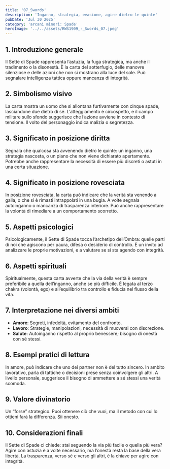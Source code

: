 ```yaml
---
title: '07_Swords'
description: 'Inganno, strategia, evasione, agire dietro le quinte'
pubDate: 'Jul 30 2025'
category: 'arcani minori: Spade'
heroImage: '../../assets/RWS1909_-_Swords_07.jpeg'
---
```


## 1. Introduzione generale

Il Sette di Spade rappresenta l’astuzia, la fuga strategica, ma anche il tradimento o la disonestà. È la carta del sotterfugio, delle manovre silenziose e delle azioni che non si mostrano alla luce del sole. Può segnalare intelligenza tattica oppure mancanza di integrità.

## 2. Simbolismo visivo

La carta mostra un uomo che si allontana furtivamente con cinque spade, lasciandone due dietro di sé. L’atteggiamento è circospetto, e il campo militare sullo sfondo suggerisce che l’azione avviene in contesto di tensione. Il volto del personaggio indica malizia o segretezza.

## 3. Significato in posizione diritta

Segnala che qualcosa sta avvenendo dietro le quinte: un inganno, una strategia nascosta, o un piano che non viene dichiarato apertamente. Potrebbe anche rappresentare la necessità di essere più discreti o astuti in una certa situazione.

## 4. Significato in posizione rovesciata

In posizione rovesciata, la carta può indicare che la verità sta venendo a galla, o che si è rimasti intrappolati in una bugia. A volte segnala autoinganno o mancanza di trasparenza interiore. Può anche rappresentare la volontà di rimediare a un comportamento scorretto.

## 5. Aspetti psicologici

Psicologicamente, il Sette di Spade tocca l’archetipo dell’Ombra: quelle parti di noi che agiscono per paura, difesa o desiderio di controllo. È un invito ad analizzare le proprie motivazioni, e a valutare se si sta agendo con integrità.

## 6. Aspetti spirituali

Spiritualmente, questa carta avverte che la via della verità è sempre preferibile a quella dell’inganno, anche se più difficile. È legata al terzo chakra (volontà, ego) e all’equilibrio tra controllo e fiducia nel flusso della vita.

## 7. Interpretazione nei diversi ambiti

- **Amore**: Segreti, infedeltà, evitamento del confronto.
- **Lavoro**: Strategie, manipolazioni, necessità di muoversi con discrezione.
- **Salute**: Autoinganno rispetto al proprio benessere; bisogno di onestà con sé stessi.

## 8. Esempi pratici di lettura

In amore, può indicare che uno dei partner non è del tutto sincero. In ambito lavorativo, parla di tattiche o decisioni prese senza coinvolgere gli altri. A livello personale, suggerisce il bisogno di ammettere a sé stessi una verità scomoda.

## 9. Valore divinatorio

Un “forse” strategico. Puoi ottenere ciò che vuoi, ma il metodo con cui lo ottieni farà la differenza. Sii onesto.

## 10. Considerazioni finali

Il Sette di Spade ci chiede: stai seguendo la via più facile o quella più vera? Agire con astuzia è a volte necessario, ma l’onestà resta la base della vera libertà. La trasparenza, verso sé e verso gli altri, è la chiave per agire con integrità.
